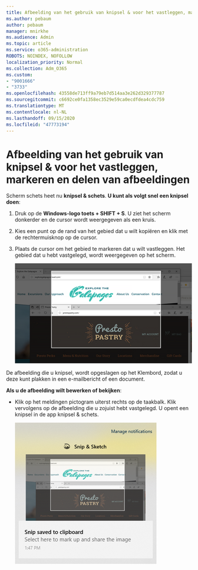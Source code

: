 ```yaml
---
title: Afbeelding van het gebruik van knipsel & voor het vastleggen, markeren en delen van afbeeldingen
ms.author: pebaum
author: pebaum
manager: mnirkhe
ms.audience: Admin
ms.topic: article
ms.service: o365-administration
ROBOTS: NOINDEX, NOFOLLOW
localization_priority: Normal
ms.collection: Adm_O365
ms.custom:
- "9001666"
- "3733"
ms.openlocfilehash: 43558de713ff9a79eb7d514aa3e262d329377787
ms.sourcegitcommit: c6692ce0fa1358ec3529e59ca0ecdfdea4cdc759
ms.translationtype: MT
ms.contentlocale: nl-NL
ms.lasthandoff: 09/15/2020
ms.locfileid: "47773194"
---
```

# <a name="use-snip--sketch-to-capture-mark-up-and-share-images"></a>Afbeelding van het gebruik van knipsel & voor het vastleggen, markeren en delen van afbeeldingen

Scherm schets heet nu **knipsel & schets**. **U kunt als volgt snel een knipsel doen**:

1. Druk op de **Windows-logo toets + SHIFT + S**. U ziet het scherm donkerder en de cursor wordt weergegeven als een kruis. 

2. Kies een punt op de rand van het gebied dat u wilt kopiëren en klik met de rechtermuisknop op de cursor. 

3. Plaats de cursor om het gebied te markeren dat u wilt vastleggen. Het gebied dat u hebt vastgelegd, wordt weergegeven op het scherm.

   ![afbeelding van gemarkeerde selectie](media/snipone.png)

De afbeelding die u knipsel, wordt opgeslagen op het Klembord, zodat u deze kunt plakken in een e-mailbericht of een document. 

**Als u de afbeelding wilt bewerken of bekijken**: 

- Klik op het meldingen pictogram uiterst rechts op de taakbalk. Klik vervolgens op de afbeelding die u zojuist hebt vastgelegd. U opent een knipsel in de app knipsel & schets.

   ![afbeelding van afbeelding van de knip-app](media/sniptwo.png)
